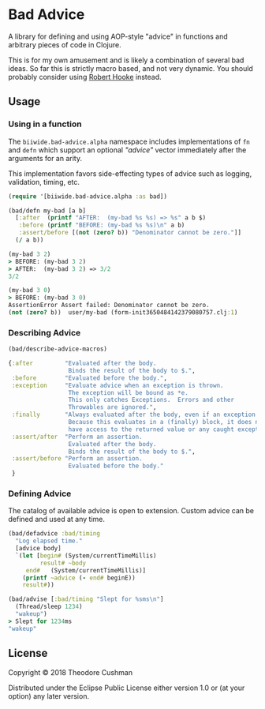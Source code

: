 # Bad Advice

A library for defining and using AOP-style "advice" in functions
and arbitrary pieces of code in Clojure.

This is for my own amusement and is likely a combination of several bad
ideas.  So far this is strictly macro based, and not very dynamic.  You
should probably consider using [Robert Hooke](https://github.com/technomancy/robert-hooke) instead.

## Usage
### Using in a function
The `biiwide.bad-advice.alpha` namespace includes implementations of `fn` and `defn`
which support an optional _"advice"_ vector immediately after the arguments for an
arity.

This implementation favors side-effecting types of advice such as logging,
validation, timing, etc.

```clj
(require '[biiwide.bad-advice.alpha :as bad])

(bad/defn my-bad [a b]
  [:after  (printf "AFTER:  (my-bad %s %s) => %s" a b $)
   :before (printf "BEFORE: (my-bad %s %s)\n" a b)
   :assert/before [(not (zero? b)) "Denominator cannot be zero."]]
  (/ a b))

(my-bad 3 2)
> BEFORE: (my-bad 3 2)
> AFTER:  (my-bad 3 2) => 3/2
3/2

(my-bad 3 0)
> BEFORE: (my-bad 3 0)
AssertionError Assert failed: Denominator cannot be zero.
(not (zero? b))  user/my-bad (form-init3650484142379080757.clj:1)
```

### Describing Advice
```clj
(bad/describe-advice-macros)

{:after         "Evaluated after the body.
                 Binds the result of the body to $.",
 :before        "Evaluated before the body.",
 :exception     "Evaluate advice when an exception is thrown.
                 The exception will be bound as *e.
                 This only catches Exceptions.  Errors and other
                 Throwables are ignored.",
 :finally       "Always evaluated after the body, even if an exception is thrown.
                 Because this evaluates in a (finally) block, it does not
                 have access to the returned value or any caught exceptions.",
 :assert/after  "Perform an assertion.
                 Evaluated after the body.
                 Binds the result of the body to $.",
 :assert/before "Perform an assertion.
                 Evaluated before the body."
 }
```

### Defining Advice
The catalog of available advice is open to extension.  Custom advice can
be defined and used at any time.

```clj
(bad/defadvice :bad/timing
  "Log elapsed time."
  [advice body]
  `(let [begin# (System/currentTimeMillis)
         result# ~body
	 end#   (System/currentTimeMillis)]
    (printf ~advice (- end# beginE))
    result#))

(bad/advise [:bad/timing "Slept for %sms\n"]
  (Thread/sleep 1234)
  "wakeup")
> Slept for 1234ms
"wakeup"
```

## License

Copyright © 2018 Theodore Cushman

Distributed under the Eclipse Public License either version 1.0 or (at
your option) any later version.
